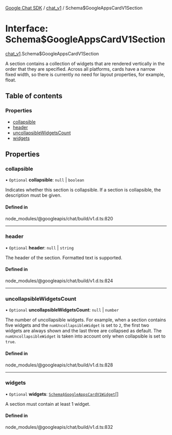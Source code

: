 [Google Chat SDK](../README.md) / [chat\_v1](../modules/chat_v1.md) / Schema$GoogleAppsCardV1Section

# Interface: Schema$GoogleAppsCardV1Section

[chat_v1](../modules/chat_v1.md).Schema$GoogleAppsCardV1Section

A section contains a collection of widgets that are rendered vertically in the order that they are specified. Across all platforms, cards have a narrow fixed width, so there is currently no need for layout properties, for example, float.

## Table of contents

### Properties

- [collapsible](chat_v1.Schema_GoogleAppsCardV1Section.md#collapsible)
- [header](chat_v1.Schema_GoogleAppsCardV1Section.md#header)
- [uncollapsibleWidgetsCount](chat_v1.Schema_GoogleAppsCardV1Section.md#uncollapsiblewidgetscount)
- [widgets](chat_v1.Schema_GoogleAppsCardV1Section.md#widgets)

## Properties

### collapsible

• `Optional` **collapsible**: ``null`` \| `boolean`

Indicates whether this section is collapsible. If a section is collapsible, the description must be given.

#### Defined in

node_modules/@googleapis/chat/build/v1.d.ts:820

___

### header

• `Optional` **header**: ``null`` \| `string`

The header of the section. Formatted text is supported.

#### Defined in

node_modules/@googleapis/chat/build/v1.d.ts:824

___

### uncollapsibleWidgetsCount

• `Optional` **uncollapsibleWidgetsCount**: ``null`` \| `number`

The number of uncollapsible widgets. For example, when a section contains five widgets and the `numUncollapsibleWidget` is set to `2`, the first two widgets are always shown and the last three are collapsed as default. The `numUncollapsibleWidget` is taken into account only when collapsible is set to `true`.

#### Defined in

node_modules/@googleapis/chat/build/v1.d.ts:828

___

### widgets

• `Optional` **widgets**: [`Schema$GoogleAppsCardV1Widget`](chat_v1.Schema_GoogleAppsCardV1Widget.md)[]

A section must contain at least 1 widget.

#### Defined in

node_modules/@googleapis/chat/build/v1.d.ts:832
